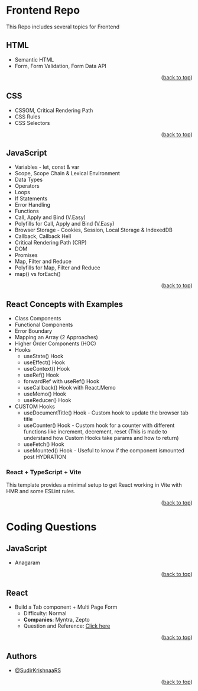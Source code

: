 <a id="readme-top"></a>

# Frontend Repo

This Repo includes several topics for Frontend

## HTML

- Semantic HTML
- Form, Form Validation, Form Data API

<p align="right">(<a href="#readme-top">back to top</a>)</p>

## CSS

- CSSOM, Critical Rendering Path
- CSS Rules
- CSS Selectors

<p align="right">(<a href="#readme-top">back to top</a>)</p>

## JavaScript

- Variables - let, const & var
- Scope, Scope Chain & Lexical Environment
- Data Types
- Operators
- Loops
- If Statements
- Error Handling
- Functions
- Call, Apply and Bind (V.Easy)
- Polyfills for Call, Apply and Bind (V.Easy)
- Browser Storage - Cookies, Session, Local Storage & IndexedDB
- Callback, Callback Hell
- Critical Rendering Path (CRP)
- DOM
- Promises
- Map, Filter and Reduce
- Polyfills for Map, Filter and Reduce
- map() vs forEach()

<p align="right">(<a href="#readme-top">back to top</a>)</p>

## React Concepts with Examples

- Class Components
- Functional Components
- Error Boundary
- Mapping an Array (2 Approaches)
- Higher Order Components (HOC)
- Hooks
  - useState() Hook
  - useEffect() Hook
  - useContext() Hook
  - useRef() Hook
  - forwardRef with useRef() Hook
  - useCallback() Hook with React.Memo
  - useMemo() Hook
  - useReducer() Hook
- CUSTOM Hooks
  - useDocumentTitle() Hook - Custom hook to update the browser tab title
  - useCounter() Hook - Custom hook for a counter with different functions like increment, decrement, reset (This is made to understand how Custom Hooks take params and how to return)
  - useFetch() Hook
  - useMounted() Hook - Useful to know if the component ismounted post HYDRATION

### React + TypeScript + Vite

This template provides a minimal setup to get React working in Vite with HMR and some ESLint rules.

<p align="right">(<a href="#readme-top">back to top</a>)</p>

# Coding Questions

## JavaScript

- Anagaram

<p align="right">(<a href="#readme-top">back to top</a>)</p>

## React

- Build a Tab component + Multi Page Form
  - Difficulty: Normal
  - **Companies**: Myntra, Zepto
  - Question and Reference: [Click here](https://youtu.be/UTky8eipUhA?si=I2oB210p4CUCQYoS)

<p align="right">(<a href="#readme-top">back to top</a>)</p>

## Authors

- [@SudirKrishnaaRS](https://www.github.com/SudirKrishnaaRS)

<p align="right">(<a href="#readme-top">back to top</a>)</p>
